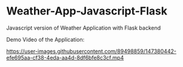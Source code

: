# Weather-App-Javascript-Flask
Javascript version of Weather Application with Flask backend

Demo Video of the Application:

https://user-images.githubusercontent.com/89498859/147380442-efe695aa-cf38-4eda-aa4d-8df6bfe8c3cf.mp4
